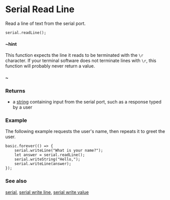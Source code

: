 # Serial Read Line

Read a line of text from the serial port.

```sig
serial.readLine();
```

#### ~hint

This function expects the line it reads to be terminated with the `\r`
character.  If your terminal software does not terminate lines with
`\r`, this function will probably never return a value.

#### ~

### Returns

* a [string](/types/string) containing input from the serial port, such as a response typed by a user

### Example

The following example requests the user's name, then repeats it to greet the user.

```blocks
basic.forever(() => {
    serial.writeLine("What is your name?");
    let answer = serial.readLine();
    serial.writeString("Hello,");
    serial.writeLine(answer);
});
```

### See also

[serial](/device/serial),
[serial write line](/reference/serial/write-line),
[serial write value](/reference/serial/write-value)
